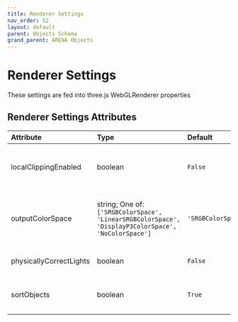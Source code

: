 ```yaml
---
title: Renderer Settings
nav_order: 52
layout: default
parent: Objects Schema
grand_parent: ARENA Objects
---
```


<!--CAUTION: This file is autogenerated from https://github.com/arenaxr/arena-schemas. Changes made here may be overwritten.-->


Renderer Settings
=================


These settings are fed into three.js WebGLRenderer properties

Renderer Settings Attributes
-----------------------------

|Attribute|Type|Default|Description|Required|
| :--- | :--- | :--- | :--- | :--- |
|localClippingEnabled|boolean|```False```|Defines whether the renderer respects object-level clipping planes|No|
|outputColorSpace|string; One of: ```['SRGBColorSpace', 'LinearSRGBColorSpace', 'DisplayP3ColorSpace', 'NoColorSpace']```|```'SRGBColorSpace'```|Defines the output color space of the renderer (three.js default is SRGBColorSpace)|Yes|
|physicallyCorrectLights|boolean|```False```|Whether to use physically correct lighting mode.|No|
|sortObjects|boolean|```True```|Defines whether the renderer should sort objects|No|

